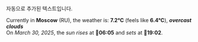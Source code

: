 
자동으로 추가된 텍스트입니다.

<!--START_SECTION:weather:moscow-->
Currently in **Moscow** (RU), the weather is: **7.2°C** (feels like **6.4°C**), ***overcast clouds***<br/>
On *March 30, 2025*, the *sun rises* at 🌅**06:05** and *sets* at 🌇**19:02**.
<!--END_SECTION:weather-->
